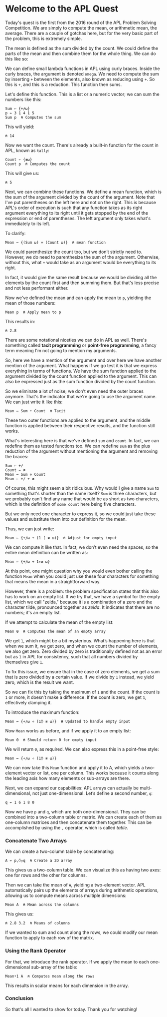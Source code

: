 
# Welcome to the APL Quest

Today's quest is the first from the 2016 round of the APL Problem Solving Competition. We are simply to compute the mean, or arithmetic mean, the average. There are a couple of gotchas here, but for the very basic part of the problem, this is extremely simple.

The mean is defined as the sum divided by the count. We could define the parts of the mean and then combine them for the whole thing. We can do this like so:

We can define small lambda functions in APL using curly braces. Inside the curly braces, the argument is denoted `omega`. We need to compute the sum by inserting `+` between the elements, also known as reducing using `+`. So this is `+`, and this is a reduction. This function then sums.

Let's define this function. This is a list or a numeric vector; we can sum the numbers like this:

```apl
Sum ← {+⌿⍵}
p ← 3 1 4 1 5
Sum p  ⍝ Computes the sum
```

This will yield:

```apl
⍝ 14
```

Now we want the count. There's already a built-in function for the count in APL, known as `tally`:

```apl
Count ← {≢⍵}
Count p  ⍝ Computes the count
```

This will give us:

```apl
⍝ 5
```

Next, we can combine these functions. We define a mean function, which is the sum of the argument divided by the count of the argument. Note that I've put parentheses on the left here and not on the right. This is because APL's order of execution is such that any function takes as its right argument everything to its right until it gets stopped by the end of the expression or end of parentheses. The left argument only takes what's immediately to its left.

To clarify:

```apl
Mean ← {(Sum ⍵) ÷ (Count ⍵)}  ⍝ mean function
```

We could parenthesize the count too, but we don’t strictly need to. However, we do need to parenthesize the sum of the argument. Otherwise, without this, what `+` would take as an argument would be everything to its right. 

In fact, it would give the same result because we would be dividing all the elements by the count first and then summing them. But that's less precise and not less performant either.

Now we've defined the mean and can apply the mean to `p`, yielding the mean of those numbers:

```apl
Mean p  ⍝ Apply mean to p
```

This results in:

```apl
⍝ 2.8
```

There are some notational niceties we can do in APL as well. There's something called **tacit programming** or **point-free programming**, a fancy term meaning I'm not going to mention my arguments.

So, here we have a mention of the argument and over here we have another mention of the argument. What happens if we go test it is that we express everything in terms of functions. We have the sum function applied to the argument divided by the count function applied to the argument. This can also be expressed just as the sum function divided by the count function.

So we eliminate a lot of noise; we don’t even need the outer braces anymore. That's the indicator that we're going to use the argument name. We can just write it like this:

```apl
Mean ← Sum ÷ Count  ⍝ Tacit
```

These two outer functions are applied to the argument, and the middle function is applied between their respective results, and the function still works.

What's interesting here is that we've defined `sum` and `count`. In fact, we can redefine them as tested functions too. We can redefine `sum` as the plus reduction of the argument without mentioning the argument and removing the braces:

```apl
Sum ← +⌿
Count ← ≢
Mean ← Sum ÷ Count
Mean ← +⌿ ÷ ≢
```

Of course, this might seem a bit ridiculous. Why would I give a name `Sum` to something that's shorter than the name itself? `Sum` is three characters, but we probably can't find any name that would be as short as two characters, which is the definition of `some count` here being five characters. 

But we only need one character to express it, so we could just take these values and substitute them into our definition for the mean. 

Thus, we can just write:

```apl
Mean ← {+/⍵ ÷ (1 ⌈ ≢ ⍵)}  ⍝ Adjust for empty input
```

We can compute it like that. In fact, we don’t even need the spaces, so the entire mean definition can be written as:

```apl
Mean ← {+/⍵ ÷ 1↑≢ ⍵}
```

At this point, one might question why you would even bother calling the function `Mean` when you could just use these four characters for something that means the mean in a straightforward way.

However, there is a problem: the problem specification states that this also has to work on an empty list. If we try that, we have a symbol for the empty list, which we call "zelda," because it is a combination of a zero and the character tilde, pronounced together as *zelda*. It indicates that there are no numbers; it's an empty list.

If we attempt to calculate the mean of the empty list:

```apl
Mean ⍬  ⍝ Computes the mean of an empty array
```

We get `1`, which might be a bit mysterious. What’s happening here is that when we sum it, we get zero, and when we count the number of elements, we also get zero. Zero divided by zero is traditionally defined not as an error but as `1` in APL for consistency, such that all numbers divided by themselves give `1`.

To fix this issue, we ensure that in the case of zero elements, we get a sum that is zero divided by a certain value. If we divide by `1` instead, we yield zero, which is the result we want.

So we can fix this by taking the maximum of `1` and the count. If the count is `1` or more, it doesn’t make a difference. If the count is zero, we get `1`, effectively clamping it.

To introduce the maximum function:

```apl
Mean ← {+/⍵ ÷ (1⌽ ≢ ⍵)}  ⍝ Updated to handle empty input
```

Now `Mean` works as before, and if we apply it to an empty list:

```apl
Mean ⍬  ⍝ Should return 0 for empty input
```

We will return `0`, as required. We can also express this in a point-free style:

```apl
Mean ← {+/⍵ ÷ (1⌽ ≢ ⍵)}  
```

We can now take this `Mean` function and apply it to A, which yields a two-element vector or list, one per column. This works because it counts along the leading axis how many elements or sub-arrays are there.

Next, we can expand our capabilities: APL arrays can actually be multi-dimensional, not just one-dimensional. Let’s define a second number, `q`:

```apl
q ← 1 6 1 8 0
```

Now we have `p` and `q`, which are both one-dimensional. They can be combined into a two-column table or matrix. We can create each of them as one-column matrices and then concatenate them together. This can be accomplished by using the `,` operator, which is called *table*.

### Concatenate Two Arrays

We can create a two-column table by concatenating:

```apl
A ← p,⍥⍪q  ⍝ Create a 2D array
```

This gives us a two-column table. We can visualize this as having two axes: one for rows and the other for columns. 

Then we can take the mean of `A`, yielding a two-element vector. APL automatically pairs up the elements of arrays during arithmetic operations, allowing us to compute means across multiple dimensions:

```apl
Mean A  ⍝ Mean across the columns
```

This gives us:

```apl
⍝ 2.8 3.2  ⍝ Means of columns
```

If we wanted to sum and count along the rows, we could modify our mean function to apply to each row of the matrix.

### Using the Rank Operator

For that, we introduce the rank operator. If we apply the mean to each one-dimensional sub-array of the table:

```apl
Mean⍤1 A  ⍝ Computes mean along the rows
```

This results in scalar means for each dimension in the array.

### Conclusion

So that's all I wanted to show for today. Thank you for watching!
